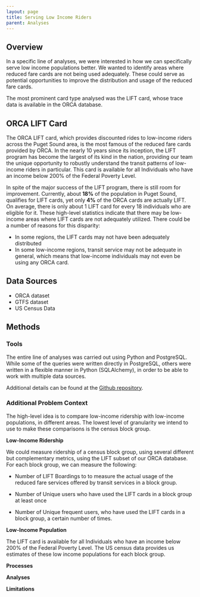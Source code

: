 ```yaml
---
layout: page
title: Serving Low Income Riders
parent: Analyses
---
```


## Overview

In a specific line of analyses, we were interested in how we can specifically serve low income populations better. We wanted to identify areas where reduced fare cards are not being used adequately. These could serve as potential opportunities to improve the distribution and usage of the reduced fare cards. 

The most prominent card type analysed was the LIFT card, whose trace data is available in the ORCA database. 


## ORCA LIFT Card

The ORCA LIFT card, which provides discounted rides to low-income riders across the Puget Sound area, is the most famous of the reduced fare cards provided by ORCA. In the nearly 10 years since its inception, the LIFT program has become the largest of its kind in the nation, providing our team the unique opportunity to robustly understand the transit patterns of low-income riders in particular. This card is available for all Individuals who have an income below 200% of the Federal Poverty Level. 

In spite of the major success of the LIFT program, there is still room for improvement. Currently, about **18%** of the population in Puget Sound, qualifies for LIFT cards, yet only **4%** of the ORCA cards are actually LIFT. On average, there is only about 1 LIFT card for every 18 individuals who are eligible for it. These high-level statistics indicate that there may be low-income areas where LIFT cards are not adequately utilized. 
There could be a number of reasons for this disparity:
- In some regions, the LIFT cards may not have been adequately distributed
- In some low-income regions, transit service may not be adequate in general, which means that low-income individuals may not even be using any ORCA card. 



## Data Sources

- ORCA dataset
- GTFS dataset
- US Census Data


## Methods

### Tools

The entire line of analyses was carried out using Python and PostgreSQL. While some of the queries were written directly in PostgreSQL, others were written in a flexible manner in Python (SQLAlchemy), in order to be able to work with multiple data sources. 

Additional details can be found at the [Github repository](https://github.com/uwescience/DSSG2024_transit_equity). 


### Additional Problem Context

The high-level idea is to compare low-income ridership with low-income populations, in different areas. The lowest level of granularity we intend to use to make these comparisons is the census block group. 

**Low-Income Ridership**

We could measure ridership of a census block group, using several different but complementary metrics, using the LIFT subset of our ORCA database. For each block group, we can measure the following:

- Number of LIFT Boardings to to measure the actual usage of the reduced fare services offered by transit services in a block group. 

- Number of Unique users who have used the LIFT cards in a block group at least once 

- Number of Unique frequent users, who have used the LIFT cards in a block group, a certain number of times. 

**Low-Income Population**

The LIFT card is available for all Individuals who have an income below 200% of the Federal Poverty Level. The US census data provides us estimates of these low income populations for each block group. 

**Processes**


**Analyses**


**Limitations**
